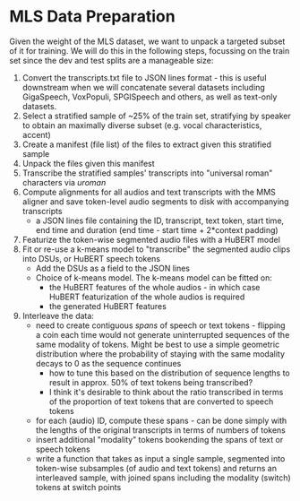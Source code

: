# MLS Data Preparation

Given the weight of the MLS dataset, we want to unpack a targeted subset of it for training. We will do this in the following steps, focussing on the train set since the dev and test splits are a manageable size:

1. Convert the transcripts.txt file to JSON lines format - this is useful downstream when we will concatenate several datasets including GigaSpeech, VoxPopuli, SPGISpeech and others, as well as text-only datasets. 
2. Select a stratified sample of ~25% of the train set, stratifying by speaker to obtain an maximally diverse subset (e.g. vocal characteristics, accent)
3. Create a manifest (file list) of the files to extract given this stratified sample
4. Unpack the files given this manifest
5. Transcribe the stratified samples' transcripts into "universal roman" characters via _uroman_
6. Compute alignments for all audios and text transcripts with the MMS aligner and save token-level audio segments to disk with accompanying transcripts
    - a JSON lines file containing the ID, transcript, text token, start time, end time and duration (end time - start time + 2*context padding)
7. Featurize the token-wise segmented audio files with a HuBERT model
8. Fit or re-use a k-means model to "transcribe" the segmented audio clips into DSUs, or HuBERT speech tokens
    - Add the DSUs as a field to the JSON lines
    - Choice of k-means model. The k-means model can be fitted on:
        - the HuBERT features of the whole audios - in which case HuBERT featurization of the whole audios is required
        - the generated HuBERT features
9. Interleave the data:
    - need to create contiguous _spans_ of speech or text tokens - flipping a coin each time would not generate uninterrupted sequences of the same modality of tokens. Might be best to use a simple geometric distribution where the probability of staying with the same modality decays to $0$ as the sequence continues
        - how to tune this based on the distribution of sequence lengths to result in approx. 50% of text tokens being transcribed?
        - I think it's desirable to think about the ratio transcribed in terms of the proportion of text tokens that are converted to speech tokens
    - for each (audio) ID, compute these spans - can be done simply with the lengths of the original transcripts in terms of numbers of tokens
    - insert additional "modality" tokens bookending the spans of text or speech tokens
    - write a function that takes as input a single sample, segmented into token-wise subsamples (of audio and text tokens) and returns an interleaved sample, with joined spans including the modality (switch) tokens at switch points
